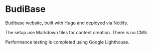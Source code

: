 # BudiBase
Budibase website, built with [Hugo](https://gohugo.io/) and deployed via [Netlify](https://www.netlify.com/).

The setup use Markdown files for content creation. There is no CMS.

Performance testing is completed using Google Lighthouse.



